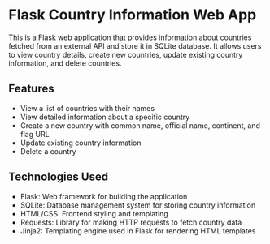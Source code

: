 # Flask Country Information Web App

This is a Flask web application that provides information about countries fetched from an external API and store it in SQLite database. It allows users to view country details, create new countries, update existing country information, and delete countries.

## Features

- View a list of countries with their names
- View detailed information about a specific country
- Create a new country with common name, official name, continent, and flag URL
- Update existing country information
- Delete a country

## Technologies Used

- Flask: Web framework for building the application
- SQLite: Database management system for storing country information
- HTML/CSS: Frontend styling and templating
- Requests: Library for making HTTP requests to fetch country data
- Jinja2: Templating engine used in Flask for rendering HTML templates

